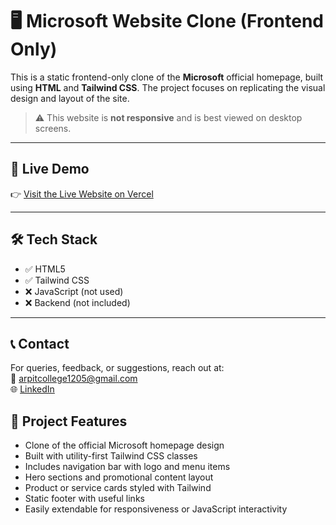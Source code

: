 # 🖥️ Microsoft Website Clone (Frontend Only)

This is a static frontend-only clone of the **Microsoft** official homepage, built using **HTML** and **Tailwind CSS**. The project focuses on replicating the visual design and layout of the site.

> ⚠️ This website is **not responsive** and is best viewed on desktop screens.

---

## 🔗 Live Demo

👉 [Visit the Live Website on Vercel](https://microsoft-website-five.vercel.app/)  


---


## 🛠 Tech Stack

- ✅ HTML5
- ✅ Tailwind CSS
- ❌ JavaScript (not used)
- ❌ Backend (not included)

---

## 📞 Contact

For queries, feedback, or suggestions, reach out at:  
📧 arpitcollege1205@gmail.com  
🌐 [LinkedIn](https://www.linkedin.com/in/arpit-srivastava-0b58b5286/)
## 📁 Project Features

- Clone of the official Microsoft homepage design
- Built with utility-first Tailwind CSS classes
- Includes navigation bar with logo and menu items
- Hero sections and promotional content layout
- Product or service cards styled with Tailwind
- Static footer with useful links
- Easily extendable for responsiveness or JavaScript interactivity
